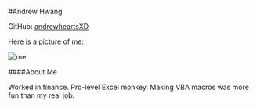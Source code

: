 #Andrew Hwang

GitHub: [andrewheartsXD](http://github.com/andrewheartsxd)

Here is a picture of me:

![me](http://i.imgur.com/URlNk85.jpg)

####About Me

Worked in finance. Pro-level Excel monkey. Making VBA macros was more fun than my real job.